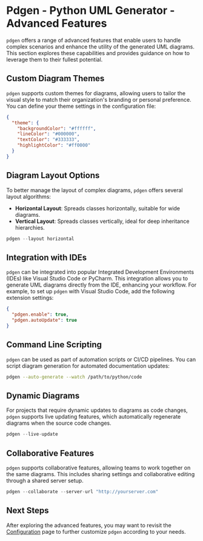 # Pdgen - Python UML Generator - Advanced Features

`pdgen` offers a range of advanced features that enable users to handle complex scenarios and enhance the utility of the
generated UML diagrams. This section explores these capabilities and provides guidance on how to leverage them to their
fullest potential.

## Custom Diagram Themes

`pdgen` supports custom themes for diagrams, allowing users to tailor the visual style to match their organization's
branding or personal preference. You can define your theme settings in the configuration file:

```json
{
  "theme": {
    "backgroundColor": "#ffffff",
    "lineColor": "#000000",
    "textColor": "#333333",
    "highlightColor": "#ff0000"
  }
}
```

## Diagram Layout Options

To better manage the layout of complex diagrams, `pdgen` offers several layout algorithms:

- **Horizontal Layout**: Spreads classes horizontally, suitable for wide diagrams.
- **Vertical Layout**: Spreads classes vertically, ideal for deep inheritance hierarchies.

```python
pdgen --layout horizontal
```

## Integration with IDEs

`pdgen` can be integrated into popular Integrated Development Environments (IDEs) like Visual Studio Code or PyCharm.
This integration allows you to generate UML diagrams directly from the IDE, enhancing your workflow. For example, to set
up `pdgen` with Visual Studio Code, add the following extension settings:

```json
{
  "pdgen.enable": true,
  "pdgen.autoUpdate": true
}
```

## Command Line Scripting

`pdgen` can be used as part of automation scripts or CI/CD pipelines. You can script diagram generation for automated
documentation updates:

```bash
pdgen --auto-generate --watch /path/to/python/code
```

## Dynamic Diagrams

For projects that require dynamic updates to diagrams as code changes, `pdgen` supports live updating features, which
automatically regenerate diagrams when the source code changes.

```python
pdgen --live-update
```

## Collaborative Features

`pdgen` supports collaborative features, allowing teams to work together on the same diagrams. This includes sharing
settings and collaborative editing through a shared server setup.

```python
pdgen --collaborate --server-url "http://yourserver.com"
```

## Next Steps

After exploring the advanced features, you may want to revisit the [Configuration](/guide/configuration) page to further
customize `pdgen` according to your needs.
